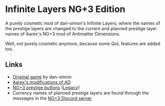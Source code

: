 # Infinite Layers NG+3 Edition

A purely cosmetic mod of dan-simon's Infinite Layers, where the names of the prestige layers are changed to the current and planned prestige layer names of Aarex's NG+3 mod of Antimatter Dimensions.

Well, not purely cosmetic anymore, because some QoL features are added too.

## Links

* [Original game](https://dan-simon.github.io/misc/b2/) by dan-simon
* [Aarex's modifications of AD](https://raw.githack.com/AarexTiaokhiao/IvarK.github.io/master/)
* [NG+3 prestige buttons](https://raw.githack.com/AarexTiaokhiao/ng-plus-3-prestige-buttons/master/) ([Legacy](https://raw.githack.com/AarexTiaokhiao/ng-plus-3-prestige-buttons/6bfd4de5b84ddb01f0edc62edea022e6dff72c59/))
* Currency names of planned prestige layers are found through the messages in the [NG+3 Discord server](http://discord.gg/h9mDese)
